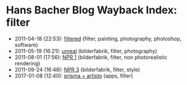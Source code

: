# Hans Bacher Blog Wayback Index: filter

* 2011-04-18 (22:53): [filtered](https://web.archive.org/web/https://one1more2time3.wordpress.com/2011/04/18/filtered/) (filter, painting, photography, photoshop, software)
* 2011-05-19 (16:21): [unreal](https://web.archive.org/web/https://one1more2time3.wordpress.com/2011/05/19/unreal/) (bilderfabrik, filter, photography)
* 2011-08-01 (17:56): [NPR 1](https://web.archive.org/web/https://one1more2time3.wordpress.com/2011/08/01/npr-1/) (bilderfabrik, filter, non photorealistic rendering)
* 2011-09-24 (16:48): [NPR 3](https://web.archive.org/web/https://one1more2time3.wordpress.com/2011/09/24/npr-3/) (bilderfabrik, filter, style)
* 2017-01-08 (12:40): [prisma + artisto](https://web.archive.org/web/https://one1more2time3.wordpress.com/2017/01/08/prisma-artisto/) (apps, filter)